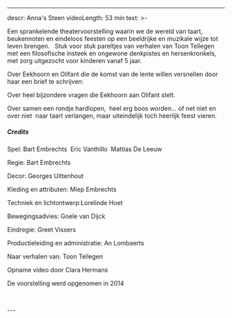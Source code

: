 
---
descr: Anna's Steen
videoLength: 53 min
text: >-
  <p>Een sprankelende theatervoorstelling waarin we de wereld van taart, beukennoten en eindeloos feesten op een beeldrijke en muzikale wijze tot leven brengen. &nbsp; Stuk voor stuk pareltjes van verhalen van Toon Tellegen met een filosofische insteek en ongewone denkpistes en hersenkronkels, met zorg uitgezocht voor kinderen vanaf 5 jaar.</p><p>Over Eekhoorn en Olifant die de komst van de lente willen versnellen door haar een brief te schrijven:</p><p>Over heel bijzondere vragen die Eekhoorn aan Olifant stelt.</p><p>Over samen een rondje hardlopen, &nbsp;heel erg boos worden… of net niet en over niet &nbsp;naar taart verlangen, maar uiteindelijk toch heerlijk feest vieren.</p><h5>Credits</h5><p>Spel: Bart Embrechts &nbsp;Eric Vanthillo &nbsp;Mattias De Leeuw</p><p>Regie: Bart Embrechts</p><p>Decor: Georges Uittenhout</p><p>Kleding en attributen: Miep Embrechts</p><p>Techniek en lichtontwerp:Lorelinde Hoet</p><p>Bewegingsadvies: Goele van Dijck</p><p>Eindregie: Greet Vissers</p><p>Productieleiding en administratie: An Lombaerts</p><p>Naar verhalen van: Toon Tellegen</p><p>Opname video door Clara Hermans</p><p>De voorstelling werd opgenomen in 2014</p><p>‍</p>
---
